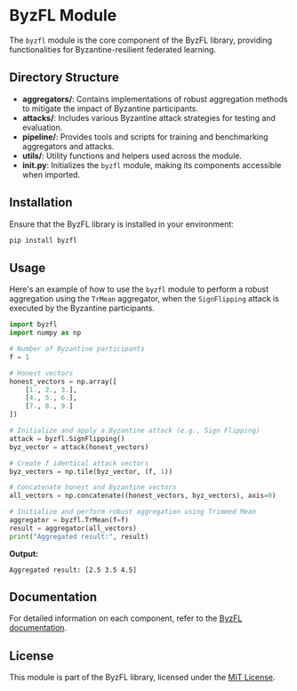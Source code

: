 # ByzFL Module

The `byzfl` module is the core component of the ByzFL library, providing functionalities for Byzantine-resilient federated learning.

## Directory Structure

- **aggregators/**: Contains implementations of robust aggregation methods to mitigate the impact of Byzantine participants.
- **attacks/**: Includes various Byzantine attack strategies for testing and evaluation.
- **pipeline/**: Provides tools and scripts for training and benchmarking aggregators and attacks.
- **utils/**: Utility functions and helpers used across the module.
- **__init__.py**: Initializes the `byzfl` module, making its components accessible when imported.

## Installation

Ensure that the ByzFL library is installed in your environment:

```bash
pip install byzfl
```

## Usage

Here's an example of how to use the `byzfl` module to perform a robust aggregation using the `TrMean` aggregator, when the `SignFlipping` attack is executed by the Byzantine participants.

```python
import byzfl
import numpy as np

# Number of Byzantine participants
f = 1

# Honest vectors
honest_vectors = np.array([
    [1., 2., 3.],
    [4., 5., 6.],
    [7., 8., 9.]
])

# Initialize and apply a Byzantine attack (e.g., Sign Flipping)
attack = byzfl.SignFlipping()
byz_vector = attack(honest_vectors)

# Create f identical attack vectors
byz_vectors = np.tile(byz_vector, (f, 1))

# Concatenate honest and Byzantine vectors
all_vectors = np.concatenate((honest_vectors, byz_vectors), axis=0)

# Initialize and perform robust aggregation using Trimmed Mean
aggregator = byzfl.TrMean(f=f)
result = aggregator(all_vectors)
print("Aggregated result:", result)
```

**Output:**

```
Aggregated result: [2.5 3.5 4.5]
```

## Documentation

For detailed information on each component, refer to the [ByzFL documentation](https://byzfl.epfl.ch/).

## License

This module is part of the ByzFL library, licensed under the [MIT License](https://github.com/LPD-EPFL/byzfl/blob/main/LICENSE.txt).